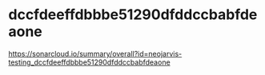 # dccfdeeffdbbbe51290dfddccbabfdeaone
https://sonarcloud.io/summary/overall?id=neojarvis-testing_dccfdeeffdbbbe51290dfddccbabfdeaone
